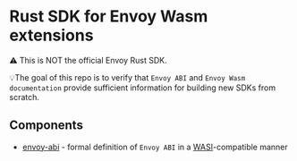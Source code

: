 # Rust SDK for Envoy Wasm extensions

⚠️ This is NOT the official Envoy Rust SDK.

💡The goal of this repo is to verify that `Envoy ABI` and `Envoy Wasm documentation` provide sufficient information for building new SDKs from scratch.

## Components

* [envoy-abi](./envoy-abi/README.md) - formal definition of `Envoy ABI` in a [WASI](https://github.com/WebAssembly/WASI)-compatible manner
